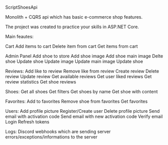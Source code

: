 ScriptShoesApi

Monolith + CQRS api which has basic e-commerce shop features.

The project was created to practice your skills in ASP.NET Core.

Main feautes:

Cart
   Add items to cart
   Delete item from cart
   Get items from cart
 
Admin Panel
   Add shoe to store
   Add shoe image
   Add shoe main image
   Delte shoe
   Update shoe
   Update image
   Update main image
   Update shoe
 
Reviews:
   Add like to review
   Remove like from review
   Create review
   Delete review
   Update review
   Get available reviews
   Get user liked reviews
   Get review statistics
   Get shoe reviews
      
Shoes:
   Get all shoes
   Get filters
   Get shoes by name
   Get shoe with content
   
Favorites:
   Add to favorites 
   Remove shoe from favorites
   Get favorites
   
Users:
   Add profile picture
   Register/Create user
   Delete profile picture
   Send email with activation code
   Send email with new activation code
   Verify email
   Login
   Refresh tokens
    
 Logs:
   Discord webhooks which are sending server errors/exceptions/informations to the server
